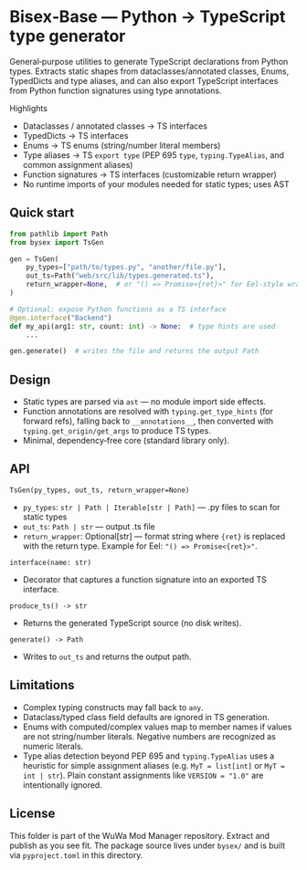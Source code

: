 Bisex‑Base — Python → TypeScript type generator
================================================

General‑purpose utilities to generate TypeScript declarations from Python
types. Extracts static shapes from dataclasses/annotated classes, Enums,
TypedDicts and type aliases, and can also export TypeScript interfaces from
Python function signatures using type annotations.

Highlights
- Dataclasses / annotated classes → TS interfaces
- TypedDicts → TS interfaces
- Enums → TS enums (string/number literal members)
- Type aliases → TS `export type` (PEP 695 `type`, `typing.TypeAlias`, and common assignment aliases)
- Function signatures → TS interfaces (customizable return wrapper)
- No runtime imports of your modules needed for static types; uses AST

Quick start
-----------

```python
from pathlib import Path
from bysex import TsGen

gen = TsGen(
    py_types=["path/to/types.py", "another/file.py"],
    out_ts=Path("web/src/lib/types.generated.ts"),
    return_wrapper=None,  # or "() => Promise<{ret}>" for Eel‑style wrappers
)

# Optional: expose Python functions as a TS interface
@gen.interface("Backend")
def my_api(arg1: str, count: int) -> None:  # type hints are used
    ...

gen.generate()  # writes the file and returns the output Path
```

Design
------
- Static types are parsed via `ast` — no module import side effects.
- Function annotations are resolved with `typing.get_type_hints` (for forward refs),
  falling back to `__annotations__`, then converted with `typing.get_origin/get_args` to produce TS types.
- Minimal, dependency‑free core (standard library only).

API
---

`TsGen(py_types, out_ts, return_wrapper=None)`
- `py_types`: `str | Path | Iterable[str | Path]` — .py files to scan for static types
- `out_ts`: `Path | str` — output .ts file
- `return_wrapper`: Optional[str] — format string where `{ret}` is replaced
  with the return type. Example for Eel: `"() => Promise<{ret}>"`.

`interface(name: str)`
- Decorator that captures a function signature into an exported TS interface.

`produce_ts() -> str`
- Returns the generated TypeScript source (no disk writes).

`generate() -> Path`
- Writes to `out_ts` and returns the output path.

Limitations
-----------
- Complex typing constructs may fall back to `any`.
- Dataclass/typed class field defaults are ignored in TS generation.
- Enums with computed/complex values map to member names if values are not
  string/number literals. Negative numbers are recognized as numeric literals.
- Type alias detection beyond PEP 695 and `typing.TypeAlias` uses a heuristic for
  simple assignment aliases (e.g. `MyT = list[int]` or `MyT = int | str`). Plain
  constant assignments like `VERSION = "1.0"` are intentionally ignored.

License
-------
This folder is part of the WuWa Mod Manager repository. Extract and publish as
you see fit. The package source lives under `bysex/` and is built via
`pyproject.toml` in this directory.

